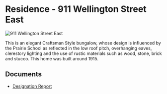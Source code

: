 # Residence - 911 Wellington Street East

![911 Wellington Street East](images/911-wellington-street-east.jpg)

This is an elegant Craftsman Style bungalow, whose design is influenced by the Prairie School as reflected in the low roof pitch, overhanging eaves, clerestory lighting and the use of rustic materials such as wood, stone, brick and stucco. This home was built around 1915.

## Documents

-   [Designation Report](documents/911-wellington-street-east-designation.pdf)
